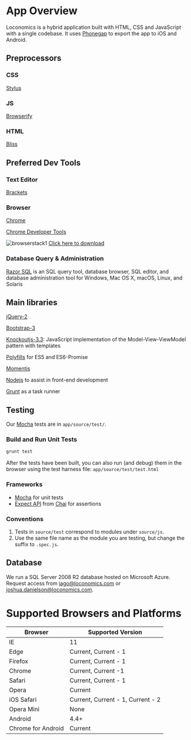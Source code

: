# App Overview
Loconomics is a hybrid application built with HTML, CSS and JavaScript with a single codebase. It uses [Phonegap](http://phonegap.com/) to export the app to iOS and Android.

## Preprocessors
### CSS
[Stylus](http://stylus-lang.com)

### JS
[Browserify](http://browserify.org/)

### HTML
[Bliss](html)

## Preferred Dev Tools
### Text Editor
[Brackets](http://brackets.io/)

### Browser
[Chrome](https://www.google.com/chrome/browser/desktop/index.html)

[Chrome Developer Tools](https://developer.chrome.com/devtools)

![browserstack1](https://cloud.githubusercontent.com/assets/1202838/23223934/575af6d0-f8e1-11e6-9082-63464329f70e.png)
[Click here to download](https://www.browserstack.com/)

### Database Query & Administration
[Razor SQL](https://razorsql.com/) is an SQL query tool, database browser, SQL editor, and database administration tool for Windows, Mac OS X, macOS, Linux, and Solaris

## Main libraries
[jQuery-2](https://jquery.com)

[Bootstrap-3](http://getbootstrap.com)

[Knockoutjs-3.3](http://knockoutjs.com): JavaScript implementation of the Model-View-ViewModel pattern with templates

[Polyfills](https://www.npmjs.com/package/js-polyfills) for ES5 and ES6-Promise

[Momentjs](http://momentjs.com/)

[Nodejs](https://nodejs.org/en/) to assist in front-end development

[Grunt](http://gruntjs.com/) as a task runner

## Testing

Our [Mocha](http://mochajs.org/) tests are in ``app/source/test/``.

### Build and Run Unit Tests

```bash
grunt test
```

After the tests have been built, you can also run (and debug) them in the browser using the test harness file: ``app/source/test/test.html``

### Frameworks

- [Mocha](http://mochajs.org/) for unit tests
- [Expect API](http://chaijs.com/api/bdd/) from [Chai](http://chaijs.com/) for assertions

### Conventions

1. Tests in ``source/test`` correspond to modules under ``source/js``.
2. Use the same file name as the module you are testing, but change the suffix to ``.spec.js``.

## Database
We run a SQL Server 2008 R2 database hosted on Microsoft Azure. Request access from [iago@loconomics.com](mailto:iago@loconomics.com) or [joshua.danielson@loconomics.com](mailto:joshua.danielson@loconomics.com).

# Supported Browsers and Platforms
| Browser | Supported Version |
| --- | --- |
| IE | 11
| Edge | Current, Current - 1
| Firefox | Current, Current - 1
| Chrome | Current, Current -1
| Safari | Current, Current - 1
| Opera | Current
| iOS Safari | Current, Current - 1, Current - 2
| Opera Mini | None
| Android | 4.4+
| Chrome for Android | Current
